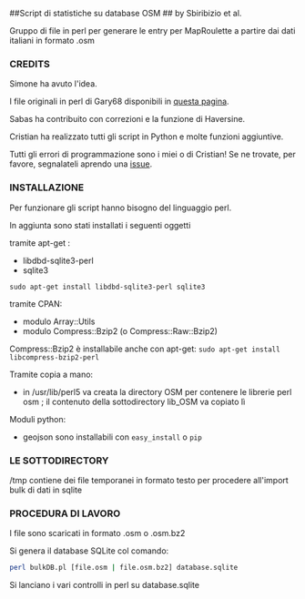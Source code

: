 ##Script di statistiche su database OSM ##
by Sbiribizio et al.

Gruppo di file in perl per generare le entry per MapRoulette 
a partire dai dati italiani in formato .osm


### CREDITS ###

Simone ha avuto l'idea.

I file originali in perl di Gary68 disponibili in [questa pagina](http://wiki.openstreetmap.org/wiki/User:Gary68 ).

Sabas ha contribuito con correzioni e la funzione di Haversine.

Cristian ha realizzato tutti gli script in Python e molte funzioni aggiuntive.

Tutti gli errori di programmazione sono i miei o di Cristian! Se ne trovate, per favore, segnalateli aprendo una [issue](https://github.com/osmItalia/stat_roulette/issues).



### INSTALLAZIONE ###

Per funzionare gli script hanno bisogno del linguaggio perl.

In aggiunta sono stati installati i seguenti oggetti


tramite apt-get :

- libdbd-sqlite3-perl
- sqlite3

`sudo apt-get install libdbd-sqlite3-perl sqlite3`


tramite CPAN:

- modulo Array::Utils
- modulo Compress::Bzip2 (o Compress::Raw::Bzip2)


Compress::Bzip2 è installabile anche con apt-get:
`sudo apt-get install libcompress-bzip2-perl`

Tramite copia a mano:

- in /usr/lib/perl5 va creata la directory OSM per contenere
   le librerie perl osm ; 
il contenuto della sottodirectory lib_OSM va copiato lì


Moduli python:
- geojson
sono installabili con `easy_install` o `pip`


### LE SOTTODIRECTORY ###

/tmp contiene dei file temporanei in formato testo per procedere all'import
     bulk di dati in sqlite


### PROCEDURA DI LAVORO ###

I file sono scaricati in formato .osm o .osm.bz2

Si genera il database SQLite col comando:

```bash
perl bulkDB.pl [file.osm | file.osm.bz2] database.sqlite
```

Si lanciano i vari controlli in perl su database.sqlite






